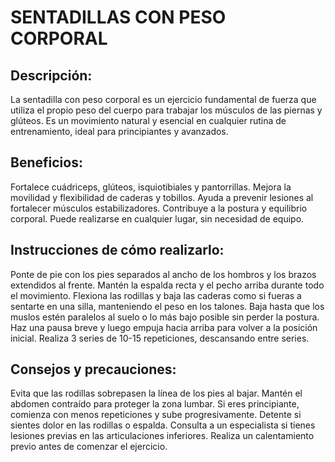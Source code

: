 # SENTADILLAS CON PESO CORPORAL

## Descripción:
La sentadilla con peso corporal es un ejercicio fundamental de fuerza que utiliza el propio peso del cuerpo para trabajar los músculos de las piernas y glúteos. Es un movimiento natural y esencial en cualquier rutina de entrenamiento, ideal para principiantes y avanzados.

## Beneficios:

Fortalece cuádriceps, glúteos, isquiotibiales y pantorrillas.
Mejora la movilidad y flexibilidad de caderas y tobillos.
Ayuda a prevenir lesiones al fortalecer músculos estabilizadores.
Contribuye a la postura y equilibrio corporal.
Puede realizarse en cualquier lugar, sin necesidad de equipo.

## Instrucciones de cómo realizarlo:

Ponte de pie con los pies separados al ancho de los hombros y los brazos extendidos al frente.
Mantén la espalda recta y el pecho arriba durante todo el movimiento.
Flexiona las rodillas y baja las caderas como si fueras a sentarte en una silla, manteniendo el peso en los talones.
Baja hasta que los muslos estén paralelos al suelo o lo más bajo posible sin perder la postura.
Haz una pausa breve y luego empuja hacia arriba para volver a la posición inicial.
Realiza 3 series de 10-15 repeticiones, descansando entre series.

## Consejos y precauciones:

Evita que las rodillas sobrepasen la línea de los pies al bajar.
Mantén el abdomen contraído para proteger la zona lumbar.
Si eres principiante, comienza con menos repeticiones y sube progresivamente.
Detente si sientes dolor en las rodillas o espalda.
Consulta a un especialista si tienes lesiones previas en las articulaciones inferiores.
Realiza un calentamiento previo antes de comenzar el ejercicio.

